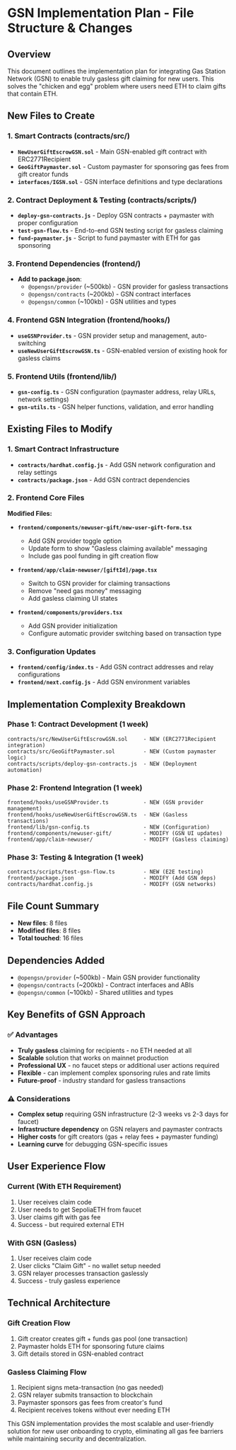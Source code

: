 # GSN Implementation Plan - File Structure & Changes

## Overview
This document outlines the implementation plan for integrating Gas Station Network (GSN) to enable truly gasless gift claiming for new users. This solves the "chicken and egg" problem where users need ETH to claim gifts that contain ETH.

## New Files to Create

### 1. Smart Contracts (contracts/src/)
- **`NewUserGiftEscrowGSN.sol`** - Main GSN-enabled gift contract with ERC2771Recipient
- **`GeoGiftPaymaster.sol`** - Custom paymaster for sponsoring gas fees from gift creator funds
- **`interfaces/IGSN.sol`** - GSN interface definitions and type declarations

### 2. Contract Deployment & Testing (contracts/scripts/)
- **`deploy-gsn-contracts.js`** - Deploy GSN contracts + paymaster with proper configuration
- **`test-gsn-flow.ts`** - End-to-end GSN testing script for gasless claiming
- **`fund-paymaster.js`** - Script to fund paymaster with ETH for gas sponsoring

### 3. Frontend Dependencies (frontend/)
- **Add to package.json**: 
  - `@opengsn/provider` (~500kb) - GSN provider for gasless transactions
  - `@opengsn/contracts` (~200kb) - GSN contract interfaces
  - `@opengsn/common` (~100kb) - GSN utilities and types

### 4. Frontend GSN Integration (frontend/hooks/)
- **`useGSNProvider.ts`** - GSN provider setup and management, auto-switching
- **`useNewUserGiftEscrowGSN.ts`** - GSN-enabled version of existing hook for gasless claims

### 5. Frontend Utils (frontend/lib/)
- **`gsn-config.ts`** - GSN configuration (paymaster address, relay URLs, network settings)
- **`gsn-utils.ts`** - GSN helper functions, validation, and error handling

## Existing Files to Modify

### 1. Smart Contract Infrastructure
- **`contracts/hardhat.config.js`** - Add GSN network configuration and relay settings
- **`contracts/package.json`** - Add GSN contract dependencies

### 2. Frontend Core Files
**Modified Files:**
- **`frontend/components/newuser-gift/new-user-gift-form.tsx`**
  - Add GSN provider toggle option
  - Update form to show "Gasless claiming available" messaging
  - Include gas pool funding in gift creation flow
  
- **`frontend/app/claim-newuser/[giftId]/page.tsx`**
  - Switch to GSN provider for claiming transactions
  - Remove "need gas money" messaging
  - Add gasless claiming UI states
  
- **`frontend/components/providers.tsx`**
  - Add GSN provider initialization
  - Configure automatic provider switching based on transaction type

### 3. Configuration Updates
- **`frontend/config/index.ts`** - Add GSN contract addresses and relay configurations
- **`frontend/next.config.js`** - Add GSN environment variables

## Implementation Complexity Breakdown

### Phase 1: Contract Development (1 week)
```
contracts/src/NewUserGiftEscrowGSN.sol     - NEW (ERC2771Recipient integration)
contracts/src/GeoGiftPaymaster.sol         - NEW (Custom paymaster logic)
contracts/scripts/deploy-gsn-contracts.js  - NEW (Deployment automation)
```

### Phase 2: Frontend Integration (1 week)
```
frontend/hooks/useGSNProvider.ts           - NEW (GSN provider management)
frontend/hooks/useNewUserGiftEscrowGSN.ts  - NEW (Gasless transactions)
frontend/lib/gsn-config.ts                 - NEW (Configuration)
frontend/components/newuser-gift/          - MODIFY (GSN UI updates)
frontend/app/claim-newuser/                - MODIFY (Gasless claiming)
```

### Phase 3: Testing & Integration (1 week)
```
contracts/scripts/test-gsn-flow.ts         - NEW (E2E testing)
frontend/package.json                      - MODIFY (Add GSN deps)
contracts/hardhat.config.js                - MODIFY (GSN networks)
```

## File Count Summary
- **New files**: 8 files
- **Modified files**: 8 files  
- **Total touched**: 16 files

## Dependencies Added
- `@opengsn/provider` (~500kb) - Main GSN provider functionality
- `@opengsn/contracts` (~200kb) - Contract interfaces and ABIs
- `@opengsn/common` (~100kb) - Shared utilities and types

## Key Benefits of GSN Approach

### ✅ Advantages
- **Truly gasless** claiming for recipients - no ETH needed at all
- **Scalable** solution that works on mainnet production
- **Professional UX** - no faucet steps or additional user actions required
- **Flexible** - can implement complex sponsoring rules and rate limits
- **Future-proof** - industry standard for gasless transactions

### ⚠️ Considerations
- **Complex setup** requiring GSN infrastructure (2-3 weeks vs 2-3 days for faucet)
- **Infrastructure dependency** on GSN relayers and paymaster contracts
- **Higher costs** for gift creators (gas + relay fees + paymaster funding)
- **Learning curve** for debugging GSN-specific issues

## User Experience Flow

### Current (With ETH Requirement)
1. User receives claim code
2. User needs to get SepoliaETH from faucet
3. User claims gift with gas fee
4. Success - but required external ETH

### With GSN (Gasless)
1. User receives claim code  
2. User clicks "Claim Gift" - no wallet setup needed
3. GSN relayer processes transaction gaslessly
4. Success - truly gasless experience

## Technical Architecture

### Gift Creation Flow
1. Gift creator creates gift + funds gas pool (one transaction)
2. Paymaster holds ETH for sponsoring future claims
3. Gift details stored in GSN-enabled contract

### Gasless Claiming Flow
1. Recipient signs meta-transaction (no gas needed)
2. GSN relayer submits transaction to blockchain
3. Paymaster sponsors gas fees from creator's fund
4. Recipient receives tokens without ever needing ETH

This GSN implementation provides the most scalable and user-friendly solution for new user onboarding to crypto, eliminating all gas fee barriers while maintaining security and decentralization.
